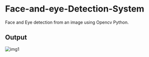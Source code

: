 # Face-and-eye-Detection-System

Face and Eye detection from an image using Opencv Python.

## Output


<img src="/Output1.jpg" alt="img1"/>


